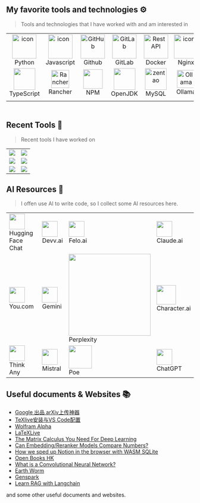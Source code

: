 <!--
**tufeiping/tufeiping** is a ✨ _special_ ✨ repository because its `README.md` (this file) appears on your GitHub profile.

Here are some ideas to get you started:

- 🔭 I’m currently working on ...
- 🌱 I’m currently learning ...
- 👯 I’m looking to collaborate on ...
- 🤔 I’m looking for help with ...
- 💬 Ask me about ...
- 📫 How to reach me: ...
- 😄 Pronouns: ...
- ⚡ Fun fact: ...
-->

## My favorite tools and technologies ⚙️

> Tools and technologies that I have worked with and am interested in

<div style="width: 100%; height: 205px;">
<table style="overflow: hidden;">
  <tr>
    <td align="center" width="96">
       <a href="#macropower-tech">
        <img src="https://techstack-generator.vercel.app/python-icon.svg" alt="icon" width="65" height="65" />
      </a>
      <br>Python
    </td>
    <td align="center" width="96">
      <img src="https://techstack-generator.vercel.app/js-icon.svg" alt="icon" width="65" height="65" />
      <br>Javascript
    </td>
    <td align="center" width="96">
        <img src="https://techstack-generator.vercel.app/github-icon.svg" width="65" height="65" alt="GitHub" />
      <br>Github
    </td>
    <td align="center" width="96">
        <img src="https://skillicons.dev/icons?i=gitlab" width="65" height="65" alt="GitLab" />
      <br>GitLab
    </td>
       <td align="center" width="96">
        <img src="https://techstack-generator.vercel.app/docker-icon.svg" width="65" height="65" alt="Rest API" />
      <br>Docker
    </td>
       <td align="center" width="96">
        <img src="https://techstack-generator.vercel.app/nginx-icon.svg" alt="icon" width="65" height="65" />
      <br>Nginx
  </tr>
  <tr>
    <td align="center" width="96">
        <a href="https://www.typescriptlang.org/" target="_blank">
        <img src="https://techstack-generator.vercel.app/ts-icon.svg" width="58px"/>
        </a>
      <br>TypeScript
    </td>
    <td align="center"  width="96">
       <a href="https://www.rancher.com/" target="_blank"> <img src="https://avatars.githubusercontent.com/u/9343010?s=200&v=4" width="48" height="48" alt="Rancher" /></a>
      <br>Rancher
    </td>
    <td align="center"  width="96">
       <a href="https://www.npmjs.com/" target="_blank"> <img src="https://static-production.npmjs.com/7a7ffabbd910fc60161bc04f2cee4160.png" width="52px"/></a>
      <br>NPM
    </td>
    <td align="center" width="96">
        <a href="https://github.com/openjdk/jdk" target="_blank">
        <img src="https://techstack-generator.vercel.app/java-icon.svg" width="58px" /></a>
      <br>OpenJDK
    </td>
    <td align="center"  width="96">
       <a href="https://www.mysql.com/" target="_blank"> <img src="https://techstack-generator.vercel.app/mysql-icon.svg" width="58" height="58" alt="zentao" /></a>
      <br>MySQL
    </td>
    <td align="center" width="96">
       <a href="https://github.com/ollama/ollama" target="_blank"> <img src="https://ollama.com/public/ollama.png" width="48" height="48" alt="Ollama" /></a>
      <br>Ollama
    </td>
  </tr>
 <tr>
 </tr>
<tr>
<td colspan="6"></td>
</tr>
</table>
</div>

## Recent Tools 🔧
> Recent tools I have worked on

<table>
<tr>
<td>
<a href="https://github.com/tufeiping/DockerTarBuilder">
  <img align="center" src="https://github-readme-stats.vercel.app/api/pin/?username=tufeiping&repo=DockerTarBuilder&theme=default" />
</a>
</td>
<td>
<a href="https://github.com/tufeiping/latex-tools">
<img align="center" src="https://github-readme-stats.vercel.app/api/pin/?username=tufeiping&repo=latex-tools&theme=default" />
</a>
</td>
</tr>
<tr>
<td>
<a href="https://github.com/google-research/arxiv-latex-cleaner">
<img align="center" src="https://github-readme-stats.vercel.app/api/pin/?username=google-research&repo=arxiv-latex-cleaner&theme=default" />
</a>
</td>
<td>
<a href="https://github.com/qkrdmstlr3/techstack-generator">
<img align="center" src="https://github-readme-stats.vercel.app/api/pin/?username=qkrdmstlr3&repo=techstack-generator&theme=default" />
</a>
</td>
</tr>
<tr>
<td>
<a href="https://github.com/bitovi/react-to-web-component">
<img align="center" src="https://github-readme-stats.vercel.app/api/pin/?username=bitovi&repo=react-to-web-component&theme=default" />
</a>
</td>
<td>
<a href="https://github.com/tufeiping/excalidraw">
<img align="center" src="https://github-readme-stats.vercel.app/api/pin/?username=tufeiping&repo=excalidraw&theme=default" />
</a>
</td>
</tr>
</table>

## AI Resources 🤖

> I offen use AI to write code, so I collect some AI resources here.

<table>
<tr>
<td>
  <a href="https://huggingface.co/chat">
  <img align="center" width="42px" src="https://huggingface.co/chat/huggingchat/logo.svg" />
  </a><br/>
  Hugging Face Chat
</td>
<td>
<a href="https://devv.ai">
<img src="https://hub.devv.ai/_next/image?url=https%3A%2F%2Ffb-usercontent.fra1.cdn.digitaloceanspaces.com%2F1710515383794.png&w=96&q=75" width="42px" />
</a><br/>
Devv.ai
</td>
<td>
<a href="https://felo.ai/" target="_blank">
<img src="https://felo.ai/icon.svg" width="42px" />
</a><br/>
Felo.ai
</td>
<td>
<a href="https://claude.ai">
  <img src="https://downloads.intercomcdn.com/i/o/546010/2e39352aaa95b44e966b380e/669122d1461c59c54866f83e622136ab.png" width="42px" />
  </a><br/>
  Claude.ai
</td>
</tr>
<tr>
<td>
<a href="https://you.com/">
  <img src="https://pbs.twimg.com/profile_images/1814006937194795008/LW6Ol2Q1_400x400.png" width="42px" />
  </a><br/>
  You.com
</td>

<td>
<a href="https://gemini.google.com/app">
  <img src="https://www.gstatic.com/lamda/images/gemini_sparkle_v002_d4735304ff6292a690345.svg" width="42px" />
  </a><br/>
  Gemini
</td>
<td>
<a href="https://www.perplexity.ai/">
  <img style="width: 220px;" src="https://framerusercontent.com/images/vHww1Ye1lCdzOILZcifoCCqmtKU.png"/>
  </a><br/>
  Perplexity
  </td>
    <td>
<a href="https://character.ai/">
  <img src="https://pbs.twimg.com/profile_images/1638842319104516097/TketN7Pm_400x400.jpg" width="52px" />
  </a><br/>
  Character.ai
  </td>
</tr>

<tr>
    <td>
<a href="https://thinkany.ai/zh">
  <img src="https://thinkany.ai/logo.png" width="42px" />
  </a><br/>
  Think Any
  </td>
<td>
<a href="https://chat.mistral.ai/chat">
  <img src="https://chat.mistral.ai/_next/image?url=%2F_next%2Fstatic%2Fmedia%2Fle-chat-logo-light.4dcb49a4.png&w=384&q=75" width="42px" />
  </a><br/>
  Mistral
</td>
<td>
<a href="https://poe.com/">
  <img src="https://psc2.cf2.poecdn.net/assets/_next/static/media/poeFullMultibot.aa56caf5.svg" width="62px" />
  </a><br/>
  Poe
</td>
<td>
<a href="https://chatgpt.com/">
  <img src="https://pbs.twimg.com/profile_images/1634058036934500352/b4F1eVpJ_400x400.jpg" width="42px" />
  </a><br/>
  ChatGPT
</td>
</tr>

</table>

## Useful documents & Websites 📚

- [Google 出品 arXiv上传神器](https://mp.weixin.qq.com/s/e93y7pyl0_7N31llFYDq4Q)
- [TeXlive安装与VS Code配置](https://mp.weixin.qq.com/s/7SMPcIRlH5DLVT0DDALwaw?poc_token=HIcefmajvm0KNxIb_q9uJWrjXvNot_nXMLFOsdEi)
- [Wolfram Alpha](https://www.wolframalpha.com/input)
- [LaTeXLive](https://www.latexlive.com/)
- [The Matrix Calculus You Need For Deep Learning](https://explained.ai/matrix-calculus/)
- [Can Embedding/Reranker Models Compare Numbers?](https://jina.ai/news/can-embedding-reranker-models-compare-numbers/)
- [How we sped up Notion in the browser with WASM SQLite](https://www.notion.so/blog/how-we-sped-up-notion-in-the-browser-with-wasm-sqlite)
- [Open Books HK](https://openbookshongkong.com/books/)
- [What is a Convolutional Neural Network?](https://poloclub.github.io/cnn-explainer/)
- [Earth Worm](https://earthworm.cuixueshe.com/)
- [Genspark](https://www.genspark.ai/)
- [Learn RAG with Langchain](https://www.sakunaharinda.xyz/ragatouille-book/intro.html)

and some other useful documents and websites.
